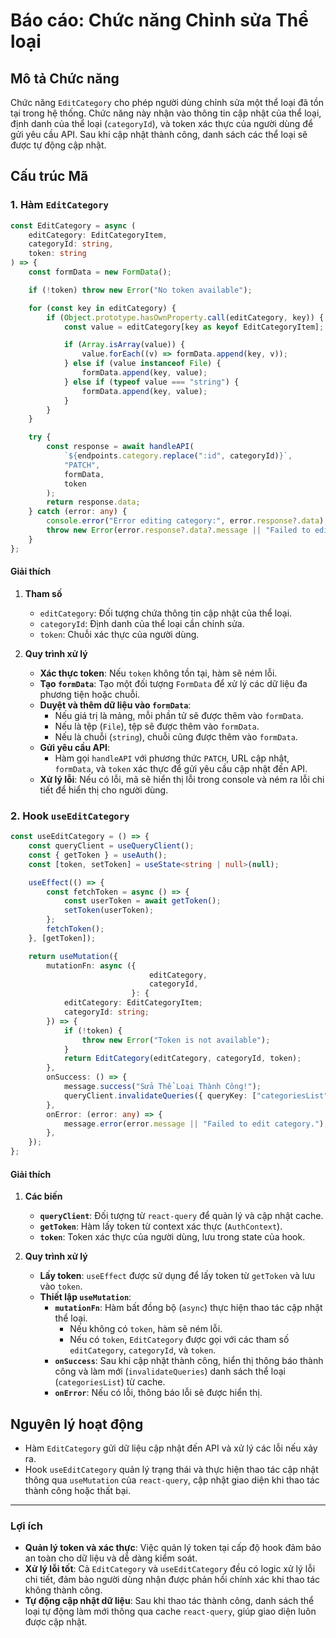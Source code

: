 
# Báo cáo: Chức năng Chỉnh sửa Thể loại

## Mô tả Chức năng
Chức năng `EditCategory` cho phép người dùng chỉnh sửa một thể loại đã tồn tại trong hệ thống. Chức năng này nhận vào thông tin cập nhật của thể loại, định danh của thể loại (`categoryId`), và token xác thực của người dùng để gửi yêu cầu API. Sau khi cập nhật thành công, danh sách các thể loại sẽ được tự động cập nhật.

## Cấu trúc Mã

### 1. Hàm `EditCategory`

```typescript
const EditCategory = async (
    editCategory: EditCategoryItem,
    categoryId: string,
    token: string
) => {
    const formData = new FormData();

    if (!token) throw new Error("No token available");

    for (const key in editCategory) {
        if (Object.prototype.hasOwnProperty.call(editCategory, key)) {
            const value = editCategory[key as keyof EditCategoryItem];

            if (Array.isArray(value)) {
                value.forEach((v) => formData.append(key, v));
            } else if (value instanceof File) {
                formData.append(key, value);
            } else if (typeof value === "string") {
                formData.append(key, value);
            }
        }
    }

    try {
        const response = await handleAPI(
            `${endpoints.category.replace(":id", categoryId)}`,
            "PATCH",
            formData,
            token
        );
        return response.data;
    } catch (error: any) {
        console.error("Error editing category:", error.response?.data);
        throw new Error(error.response?.data?.message || "Failed to edit category");
    }
};
```

#### Giải thích

1. **Tham số**
   - `editCategory`: Đối tượng chứa thông tin cập nhật của thể loại.
   - `categoryId`: Định danh của thể loại cần chỉnh sửa.
   - `token`: Chuỗi xác thực của người dùng.

2. **Quy trình xử lý**
   - **Xác thực token**: Nếu `token` không tồn tại, hàm sẽ ném lỗi.
   - **Tạo `formData`**: Tạo một đối tượng `FormData` để xử lý các dữ liệu đa phương tiện hoặc chuỗi.
   - **Duyệt và thêm dữ liệu vào `formData`**:
     - Nếu giá trị là mảng, mỗi phần tử sẽ được thêm vào `formData`.
     - Nếu là tệp (`File`), tệp sẽ được thêm vào `formData`.
     - Nếu là chuỗi (`string`), chuỗi cũng được thêm vào `formData`.
   - **Gửi yêu cầu API**:
     - Hàm gọi `handleAPI` với phương thức `PATCH`, URL cập nhật, `formData`, và `token` xác thực để gửi yêu cầu cập nhật đến API.
   - **Xử lý lỗi**: Nếu có lỗi, mã sẽ hiển thị lỗi trong console và ném ra lỗi chi tiết để hiển thị cho người dùng.

### 2. Hook `useEditCategory`

```typescript
const useEditCategory = () => {
    const queryClient = useQueryClient();
    const { getToken } = useAuth();
    const [token, setToken] = useState<string | null>(null);

    useEffect(() => {
        const fetchToken = async () => {
            const userToken = await getToken();
            setToken(userToken);
        };
        fetchToken();
    }, [getToken]);

    return useMutation({
        mutationFn: async ({
                               editCategory,
                               categoryId,
                           }: {
            editCategory: EditCategoryItem;
            categoryId: string;
        }) => {
            if (!token) {
                throw new Error("Token is not available");
            }
            return EditCategory(editCategory, categoryId, token);
        },
        onSuccess: () => {
            message.success("Sửa Thể Loại Thành Công!");
            queryClient.invalidateQueries({ queryKey: ["categoriesList"] });
        },
        onError: (error: any) => {
            message.error(error.message || "Failed to edit category.");
        },
    });
};
```

#### Giải thích

1. **Các biến**
   - **`queryClient`**: Đối tượng từ `react-query` để quản lý và cập nhật cache.
   - **`getToken`**: Hàm lấy token từ context xác thực (`AuthContext`).
   - **`token`**: Token xác thực của người dùng, lưu trong state của hook.

2. **Quy trình xử lý**
   - **Lấy token**: `useEffect` được sử dụng để lấy token từ `getToken` và lưu vào `token`.
   - **Thiết lập `useMutation`**:
     - **`mutationFn`**: Hàm bất đồng bộ (`async`) thực hiện thao tác cập nhật thể loại.
       - Nếu không có `token`, hàm sẽ ném lỗi.
       - Nếu có `token`, `EditCategory` được gọi với các tham số `editCategory`, `categoryId`, và `token`.
     - **`onSuccess`**: Sau khi cập nhật thành công, hiển thị thông báo thành công và làm mới (`invalidateQueries`) danh sách thể loại (`categoriesList`) từ cache.
     - **`onError`**: Nếu có lỗi, thông báo lỗi sẽ được hiển thị.

## Nguyên lý hoạt động
- Hàm `EditCategory` gửi dữ liệu cập nhật đến API và xử lý các lỗi nếu xảy ra.
- Hook `useEditCategory` quản lý trạng thái và thực hiện thao tác cập nhật thông qua `useMutation` của `react-query`, cập nhật giao diện khi thao tác thành công hoặc thất bại.

---

### **Lợi ích**
- **Quản lý token và xác thực**: Việc quản lý token tại cấp độ hook đảm bảo an toàn cho dữ liệu và dễ dàng kiểm soát.
- **Xử lý lỗi tốt**: Cả `EditCategory` và `useEditCategory` đều có logic xử lý lỗi chi tiết, đảm bảo người dùng nhận được phản hồi chính xác khi thao tác không thành công.
- **Tự động cập nhật dữ liệu**: Sau khi thao tác thành công, danh sách thể loại tự động làm mới thông qua cache `react-query`, giúp giao diện luôn được cập nhật. 

